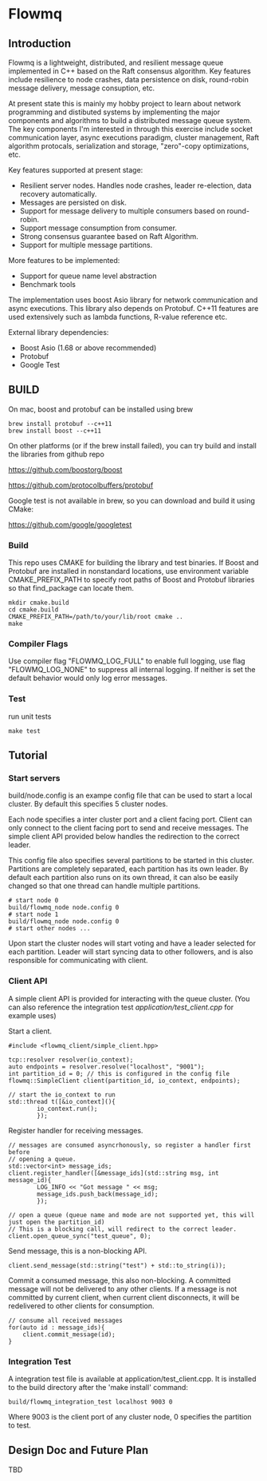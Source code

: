 # Flowmq 

## Introduction 

Flowmq is a lightweight, distributed, and resilient message queue implemented in C++ 
based on the Raft consensus algorithm. Key features include resilience to node crashes, 
data persistence on disk, round-robin message delivery, message consuption, etc.

At present state this is mainly my hobby project to learn about network programming and 
distibuted systems by implementing the major components and algorithms to build a distributed
message queue system. The key components I'm interested in through this exercise include socket 
communication layer, async executions paradigm, cluster management, Raft algorithm protocals, 
serialization and storage, "zero"-copy optimizations, etc.

Key features supported at present stage:
- Resilient server nodes. Handles node crashes, leader 
  re-election, data recovery automatically.
- Messages are persisted on disk.
- Support for message delivery to multiple consumers based on round-robin.
- Support message consumption from consumer. 
- Strong consensus guarantee based on Raft Algorithm.
- Support for multiple message partitions.

More features to be implemented:
- Support for queue name level abstraction
- Benchmark tools

The implementation uses boost Asio library for network communication and async executions. 
This library also depends on Protobuf. C++11 features are used extensively such as 
lambda functions, R-value reference etc. 

External library dependencies: 
- Boost Asio (1.68 or above recommended)
- Protobuf
- Google Test 

## BUILD 

On mac, boost and protobuf can be installed using brew 

```
brew install protobuf --c++11
brew install boost --c++11
```

On other platforms (or if the brew install failed), 
you can try build and install the libraries from github repo 

https://github.com/boostorg/boost

https://github.com/protocolbuffers/protobuf

Google test is not available in brew, so you can download 
and build it using CMake:

https://github.com/google/googletest

### Build

This repo uses CMAKE for building the library and test binaries. 
If Boost and Protobuf are installed in nonstandard 
locations, use environment variable CMAKE_PREFIX_PATH to 
specify root paths of Boost and Protobuf libraries
so that find_package can locate them.

```
mkdir cmake.build 
cd cmake.build
CMAKE_PREFIX_PATH=/path/to/your/lib/root cmake ..
make
```

### Compiler Flags
Use compiler flag "FLOWMQ_LOG_FULL" to enable full logging, use 
flag "FLOWMQ_LOG_NONE" to suppress all internal logging. If neither 
is set the default behavior would only log error messages.

### Test 

run unit tests
```
make test
```

## Tutorial

### Start servers 

build/node.config is an exampe config file that can be used to start 
a local cluster. By default this specifies 5 cluster nodes.

Each node specifies a inter cluster port and a client facing port. 
Client can only connect to the client facing port to send and receive 
messages. The simple client API provided below handles the redirection 
to the correct leader.

This config file also specifies several partitions to be started in this cluster. 
Partitions are completely separated, each partition has its own leader. 
By default each partition also runs on its own thread, it can also be 
easily changed so that one thread can handle multiple partitions.

```
# start node 0
build/flowmq_node node.config 0
# start node 1
build/flowmq_node node.config 0
# start other nodes ...
```

Upon start the cluster nodes will start voting and have a leader selected 
for each partition. Leader will start syncing data to other followers, 
    and is also responsible for communicating with client.

### Client API

A simple client API is provided for interacting with the queue cluster. 
(You can also reference the integration test *application/test_client.cpp* for example uses)

Start a client.
```
#include <flowmq_client/simple_client.hpp>

tcp::resolver resolver(io_context);
auto endpoints = resolver.resolve("localhost", "9001"); 
int partition_id = 0; // this is configured in the config file
flowmq::SimpleClient client(partition_id, io_context, endpoints);

// start the io_context to run 
std::thread t([&io_context](){  
        io_context.run(); 
        });
```

Register handler for receiving messages.
```
// messages are consumed asyncrhonously, so register a handler first before 
// opening a queue.
std::vector<int> message_ids; 
client.register_handler([&message_ids](std::string msg, int message_id){
        LOG_INFO << "Got message " << msg;
        message_ids.push_back(message_id);
        });

// open a queue (queue name and mode are not supported yet, this will just open the partition_id)
// This is a blocking call, will redirect to the correct leader.
client.open_queue_sync("test_queue", 0);
```

Send message, this is a non-blocking API.
```
client.send_message(std::string("test") + std::to_string(i));
```

Commit a consumed message, this also non-blocking. A committed message will not
be delivered to any other clients. If a message is not committed by current client, 
when current client disconnects, it will be redelivered to other clients 
for consumption. 
```
// consume all received messages
for(auto id : message_ids){
    client.commit_message(id);
}

```

### Integration Test 

A integration test file is available at application/test_client.cpp. 
It is installed to the build directory after the 'make install' command:
```
build/flowmq_integration_test localhost 9003 0
```
Where 9003 is the client port of any cluster node, 0 specifies the partition to test.

## Design Doc and Future Plan

TBD


